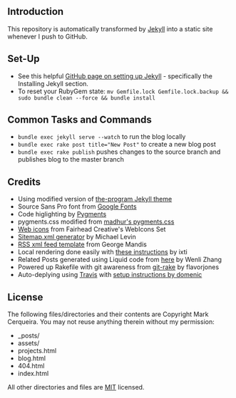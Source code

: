 ## Introduction
This repository is automatically transformed by [Jekyll][1] into a static site whenever I push to GitHub.

## Set-Up
* See this helpful [GitHub page on setting up Jekyll][11] - specifically the Installing Jekyll section.
* To reset your RubyGem state: `mv Gemfile.lock Gemfile.lock.backup && sudo bundle clean --force && bundle install`

## Common Tasks and Commands
* `bundle exec jekyll serve --watch` to run the blog locally
* `bundle exec rake post title="New Post"` to create a new blog post
* `bundle exec rake publish` pushes changes to the source branch and publishes blog to the master branch

## Credits
* Using modified version of [the-program Jekyll theme][2]
* Source Sans Pro font from [Google Fonts][3]
* Code higlighting by [Pygments][4]
* pygments.css modified from [madhur's pygments.css][5]
* [Web icons][6] from Fairhead Creative's WebIcons Set
* [Sitemap.xml generator][7] by Michael Levin
* [RSS xml feed template][8] from George Mandis
* Local rendering done easily with [these instructions][9] by ixti
* Related Posts generated using Liquid code from [here][10] by Wenli Zhang
* Powered up Rakefile with git awareness from [git-rake][12] by flavorjones
* Auto-deplying using [Travis][13] with [setup instructions by domenic][14]

## License
The following files/directories and their contents are Copyright Mark Cerqueira. You may not reuse anything therein without my permission:

*   _posts/
*   assets/
*   projects.html
*   blog.html
*   404.html
*   index.html

All other directories and files are [MIT](http://opensource.org/licenses/MIT) licensed.

[1]: https://github.com/mojombo/jekyll
[2]: https://github.com/jekyllbootstrap/theme-the-program
[3]: http://www.google.com/fonts/
[4]: http://pygments.org/
[5]: https://github.com/madhur/madhur.github.com/blob/master/files/css/syntax.css
[6]: https://github.com/adamfairhead/webicons
[7]: https://github.com/kinnetica/jekyll-plugins
[8]: https://github.com/snaptortoise/jekyll-rss-feeds
[9]: http://ixti.net/software/2013/01/28/using-jekyll-plugins-on-github-pages.html
[10]: http://zhangwenli.com/blog/2014/07/15/jekyll-related-posts-without-plugin/
[11]: https://help.github.com/articles/using-jekyll-with-pages/
[12]: https://github.com/flavorjones/git-rake/blob/master/git.rake
[13]: https://travis-ci.org/
[14]: https://gist.github.com/domenic/ec8b0fc8ab45f39403dd
